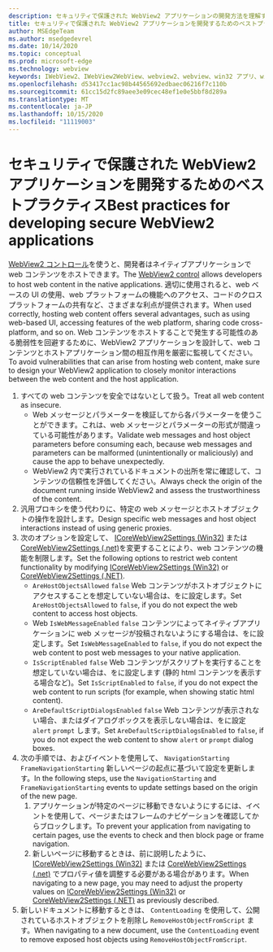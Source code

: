 ```yaml
---
description: セキュリティで保護された WebView2 アプリケーションの開発方法を理解する
title: セキュリティで保護された WebView2 アプリケーションを開発するためのベストプラクティス
author: MSEdgeTeam
ms.author: msedgedevrel
ms.date: 10/14/2020
ms.topic: conceptual
ms.prod: microsoft-edge
ms.technology: webview
keywords: IWebView2、IWebView2WebView、webview2、webview、win32 アプリ、win32、edge、ICoreWebView2、ICoreWebView2Host、browser control、edge html、security
ms.openlocfilehash: d53417cc1ac98b44565692edbaec06216f7c110b
ms.sourcegitcommit: 61cc15d2fc89aee3e09cec48ef1e0e5bbf8d289a
ms.translationtype: MT
ms.contentlocale: ja-JP
ms.lasthandoff: 10/15/2020
ms.locfileid: "11119003"
---
```

# <span data-ttu-id="d2b66-104">セキュリティで保護された WebView2 アプリケーションを開発するためのベストプラクティス</span><span class="sxs-lookup"><span data-stu-id="d2b66-104">Best practices for developing secure WebView2 applications</span></span>  

<span data-ttu-id="d2b66-105">[WebView2 コントロール][Webview2Main]を使うと、開発者はネイティブアプリケーションで web コンテンツをホストできます。</span><span class="sxs-lookup"><span data-stu-id="d2b66-105">The [WebView2 control][Webview2Main] allows developers to host web content in the native applications.</span></span> <span data-ttu-id="d2b66-106">適切に使用されると、web ベースの UI の使用、web プラットフォームの機能へのアクセス、コードのクロスプラットフォームの共有など、さまざまな利点が提供されます。</span><span class="sxs-lookup"><span data-stu-id="d2b66-106">When used correctly, hosting web content offers several advantages, such as using web-based UI, accessing features of the web platform, sharing code cross-platform, and so on.</span></span>  <span data-ttu-id="d2b66-107">Web コンテンツをホストすることで発生する可能性のある脆弱性を回避するために、WebView2 アプリケーションを設計して、web コンテンツとホストアプリケーション間の相互作用を厳密に監視してください。</span><span class="sxs-lookup"><span data-stu-id="d2b66-107">To avoid vulnerabilities that can arise from hosting web content, make sure to design your WebView2 application to closely monitor interactions between the web content and the host application.</span></span>  

1.  <span data-ttu-id="d2b66-108">すべての web コンテンツを安全ではないとして扱う。</span><span class="sxs-lookup"><span data-stu-id="d2b66-108">Treat all web content as insecure.</span></span>  
    *   <span data-ttu-id="d2b66-109">Web メッセージとパラメーターを検証してから各パラメーターを使うことができます。これは、web メッセージとパラメーターの形式が間違っている可能性があります。</span><span class="sxs-lookup"><span data-stu-id="d2b66-109">Validate web messages and host object parameters before consuming each, because web messages and parameters can be malformed \(unintentionally or maliciously\) and cause the app to behave unexpectedly.</span></span>
    *   <span data-ttu-id="d2b66-110">WebView2 内で実行されているドキュメントの出所を常に確認して、コンテンツの信頼性を評価してください。</span><span class="sxs-lookup"><span data-stu-id="d2b66-110">Always check the origin of the document running inside WebView2 and assess the trustworthiness of the content.</span></span>  
1.  <span data-ttu-id="d2b66-111">汎用プロキシを使う代わりに、特定の web メッセージとホストオブジェクトの操作を設計します。</span><span class="sxs-lookup"><span data-stu-id="d2b66-111">Design specific web messages and host object interactions instead of using generic proxies.</span></span>  
1.  <span data-ttu-id="d2b66-112">次のオプションを設定して、 [ICoreWebView2Settings (Win32)][Webview2ReferenceWin32Icorewebview2settings] または [CoreWebView2Settings (.net)][Webview2ReferenceDotnetMicrosoftWebWebview2CoreCorewebview2settings]を変更することにより、web コンテンツの機能を制限します。</span><span class="sxs-lookup"><span data-stu-id="d2b66-112">Set the following options to restrict web content functionality by modifying [ICoreWebView2Settings (Win32)][Webview2ReferenceWin32Icorewebview2settings] or [CoreWebView2Settings (.NET)][Webview2ReferenceDotnetMicrosoftWebWebview2CoreCorewebview2settings].</span></span>  
    *   <span data-ttu-id="d2b66-113">`AreHostObjectsAllowed` `false` Web コンテンツがホストオブジェクトにアクセスすることを想定していない場合は、をに設定します。</span><span class="sxs-lookup"><span data-stu-id="d2b66-113">Set `AreHostObjectsAllowed` to `false`, if you do not expect the web content to access host objects.</span></span>  
    *   <span data-ttu-id="d2b66-114">Web `IsWebMessageEnabled` `false` コンテンツによってネイティブアプリケーションに web メッセージが投稿されないようにする場合は、をに設定します。</span><span class="sxs-lookup"><span data-stu-id="d2b66-114">Set `IsWebMessageEnabled` to `false`, if you do not expect the web content to post web messages to your native application.</span></span>  
    *   <span data-ttu-id="d2b66-115">`IsScriptEnabled` `false` Web コンテンツがスクリプトを実行することを想定していない場合は、をに設定します (静的 html コンテンツを表示する場合など)。</span><span class="sxs-lookup"><span data-stu-id="d2b66-115">Set `IsScriptEnabled` to `false`, if you do not expect the web content to run scripts \(for example, when showing static html content\).</span></span>  
    *   <span data-ttu-id="d2b66-116">`AreDefaultScriptDialogsEnabled` `false` Web コンテンツが表示されない場合、またはダイアログボックスを表示しない場合は、をに設定 `alert` `prompt` します。</span><span class="sxs-lookup"><span data-stu-id="d2b66-116">Set `AreDefaultScriptDialogsEnabled` to `false`, if you do not expect the web content to show `alert` or `prompt` dialog boxes.</span></span>  
1.  <span data-ttu-id="d2b66-117">次の手順では、およびイベントを使用して、 `NavigationStarting` `FrameNavigationStarting` 新しいページの起点に基づいて設定を更新します。</span><span class="sxs-lookup"><span data-stu-id="d2b66-117">In the following steps, use the `NavigationStarting` and `FrameNavigationStarting` events to update settings based on the origin of the new page.</span></span>  
    1.  <span data-ttu-id="d2b66-118">アプリケーションが特定のページに移動できないようにするには、イベントを使用して、ページまたはフレームのナビゲーションを確認してからブロックします。</span><span class="sxs-lookup"><span data-stu-id="d2b66-118">To prevent your application from navigating to certain pages, use the events to check and then block page or frame navigation.</span></span>  
    1.  <span data-ttu-id="d2b66-119">新しいページに移動するときは、前に説明したように、 [ICoreWebView2Settings (Win32)][Webview2ReferenceWin32Icorewebview2settings] または [CoreWebView2Settings (.net)][Webview2ReferenceDotnetMicrosoftWebWebview2CoreCorewebview2settings] でプロパティ値を調整する必要がある場合があります。</span><span class="sxs-lookup"><span data-stu-id="d2b66-119">When navigating to a new page, you may need to adjust the property values on [ICoreWebView2Settings (Win32)][Webview2ReferenceWin32Icorewebview2settings] or [CoreWebView2Settings (.NET)][Webview2ReferenceDotnetMicrosoftWebWebview2CoreCorewebview2settings] as previously described.</span></span>  
1.  <span data-ttu-id="d2b66-120">新しいドキュメントに移動するときは、 `ContentLoading` を使用して、公開されているホストオブジェクトを削除し `RemoveHostObjectFromScript` ます。</span><span class="sxs-lookup"><span data-stu-id="d2b66-120">When navigating to a new document, use the `ContentLoading` event to remove exposed host objects using `RemoveHostObjectFromScript`.</span></span>  

<!--## Security

Always check the Source property of the WebView before using `ExecuteScript`, `PostWebMessageAsJson`, `PostWebMessageAsString`, or any other method to send information into the WebView. The WebView may have navigated to another page via the end user interacting with the page or script in the page causing navigation. Similarly, be very careful with `AddScriptToExecuteOnDocumentCreated`. All future `navigations` run the same script and if it provides access to information intended only for a certain origin, any HTML document may have access.

When examining the result of an `ExecuteScript` method call, a `WebMessageReceived` event, always check the Source of the sender, or any other mechanism of receiving information from an HTML document in a WebView validate the URI of the HTML document is what you expect.

When constructing a message to send into a WebView, prefer using `PostWebMessageAsJson` and construct the JSON string parameter using a JSON library. This avoids any potential accidents of encoding information into a JSON string or script and ensure no attacker controlled input can modify the rest of the JSON message or run arbitrary script. -->  

<!-- links -->  

[Webview2Main]: ../index.md "Microsoft Edge WebView2 の概要 (プレビュー) |Microsoft ドキュメント"  

[Webview2ReferenceWin32Icorewebview2settings]: /microsoft-edge/webview2/reference/win32/icorewebview2settings "インターフェイス ICoreWebView2Settings |Microsoft ドキュメント"  

[Webview2ReferenceDotnetMicrosoftWebWebview2CoreCorewebview2settings]: /dotnet/api/microsoft.web.webview2.core.corewebview2settings "CoreWebView2Settings クラス (WebView2 の場合) |Microsoft ドキュメント"  
